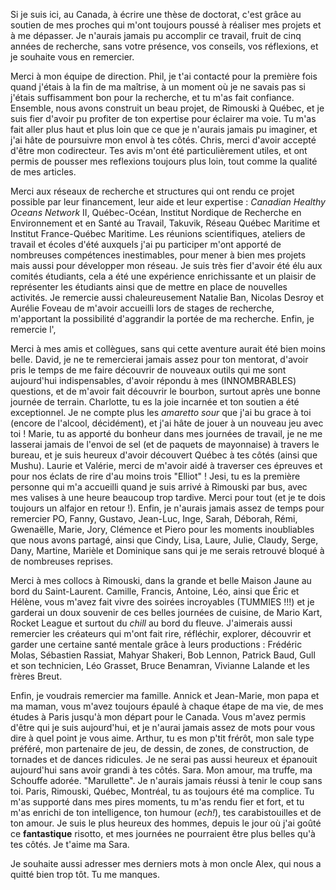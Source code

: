 Si je suis ici, au Canada, à écrire une thèse de doctorat, c'est grâce au soutien de mes proches qui m'ont toujours poussé à réaliser mes projets et à me dépasser. Je n'aurais jamais pu accomplir ce travail, fruit de cinq années de recherche, sans votre présence, vos conseils, vos réflexions, et je souhaite vous en remercier.

Merci à mon équipe de direction. Phil, je t'ai contacté pour la première fois quand j'étais à la fin de ma maîtrise, à un moment où je ne savais pas si j'étais suffisamment bon pour la recherche, et tu m'as fait confiance. Ensemble, nous avons construit un beau projet, de Rimouski à Québec, et je suis fier d'avoir pu profiter de ton expertise pour éclairer ma voie. Tu m'as fait aller plus haut et plus loin que ce que je n'aurais jamais pu imaginer, et j'ai hâte de poursuivre mon envol à tes côtés. Chris, merci d'avoir accepté d'être mon codirecteur. Tes avis m'ont été particulièrement utiles, et ont permis de pousser mes reflexions toujours plus loin, tout comme la qualité de mes articles.

Merci aux réseaux de recherche et structures qui ont rendu ce projet possible par leur financement, leur aide et leur expertise : *Canadian Healthy Oceans Network* II, Québec-Océan, Institut Nordique de Recherche en Environnement et en Santé au Travail, Takuvik, Réseau Québec Maritime et Institut France-Québec Maritime. Les réunions scientifiques, ateliers de travail et écoles d'été auxquels j'ai pu participer m'ont apporté de nombreuses compétences inestimables, pour mener à bien mes projets mais aussi pour développer mon réseau. Je suis très fier d'avoir été élu aux comités étudiants, cela a été une expérience enrichissante et un plaisir de représenter les étudiants ainsi que de mettre en place de nouvelles activités. Je remercie aussi chaleureusement Natalie Ban, Nicolas Desroy et Aurélie Foveau de m'avoir accueilli lors de stages de recherche, m'apportant la possibilité d'aggrandir la portée de ma recherche. Enfin, je remercie l',

Merci à mes amis et collègues, sans qui cette aventure aurait été bien moins belle. David, je ne te remercierai jamais assez pour ton mentorat, d'avoir pris le temps de me faire découvrir de nouveaux outils qui me sont aujourd'hui indispensables, d'avoir répondu à mes (INNOMBRABLES) questions, et de m'avoir fait découvrir le bourbon, surtout après une bonne journée de terrain. Charlotte, tu es la joie incarnée et ton soutien a été exceptionnel. Je ne compte plus les *amaretto sour* que j'ai bu grace à toi (encore de l'alcool, décidément), et j'ai hâte de jouer à un nouveau jeu avec toi ! Marie, tu as apporté du bonheur dans mes journées de travail, je ne me lasserai jamais de l'envoi de sel (et de paquets de mayonnaise) à travers le bureau, et je suis heureux d'avoir découvert Québec à tes côtés (ainsi que Mushu). Laurie et Valérie, merci de m'avoir aidé à traverser ces épreuves et pour nos éclats de rire d'au moins trois "Elliot" ! Jesi, tu es la première personne qui m'a accueilli quand je suis arrivé à Rimouski par bus, avec mes valises à une heure beaucoup trop tardive. Merci pour tout (et je te dois toujours un alfajor en retour !). Enfin, je n'aurais jamais assez de temps pour remercier PO, Fanny, Gustavo, Jean-Luc, Inge, Sarah, Déborah, Rémi, Gwenaëlle, Marie, Jory, Clémence et Piero pour les moments inoubliables que nous avons partagé, ainsi que Cindy, Lisa, Laure, Julie, Claudy, Serge, Dany, Martine, Marièle et Dominique sans qui je me serais retrouvé bloqué à de nombreuses reprises.

Merci à mes collocs à Rimouski, dans la grande et belle Maison Jaune au bord du Saint-Laurent. Camille, Francis, Antoine, Léo, ainsi que Éric et Hélène, vous m'avez fait vivre des soirées incroyables (TUMMIES !!!) et je garderai un doux souvenir de ces belles journées de cuisine, de Mario Kart, Rocket League et surtout du *chill* au bord du fleuve. J'aimerais aussi remercier les créateurs qui m'ont fait rire, réfléchir, explorer, découvrir et garder une certaine santé mentale grâce à leurs productions : Frédéric Molas, Sébastien Rassiat, Mahyar Shakeri, Bob Lennon, Patrick Baud, Gull et son technicien, Léo Grasset, Bruce Benamran, Vivianne Lalande et les frères Breut.

Enfin, je voudrais remercier ma famille. Annick et Jean-Marie, mon papa et ma maman, vous m'avez toujours épaulé à chaque étape de ma vie, de mes études à Paris jusqu'à mon départ pour le Canada. Vous m'avez permis d'être qui je suis aujourd'hui, et je n'aurai jamais assez de mots pour vous dire à quel point je vous aime. Arthur, tu es mon p'tit frérôt, mon sale type préféré, mon partenaire de jeu, de dessin, de zones, de construction, de tornades et de dances ridicules. Je ne serai pas aussi heureux et épanouit aujourd'hui sans avoir grandi à tes côtés. Sara. Mon amour, ma truffe, ma Schouffe adorée. "Marullette". Je n'aurais jamais réussi à tenir le coup sans toi. Paris, Rimouski, Québec, Montréal, tu as toujours été ma complice. Tu m'as supporté dans mes pires moments, tu m'as rendu fier et fort, et tu m'as enrichi de ton intelligence, ton humour (*ech!*), tes carabistouilles et de ton amour. Je suis le plus heureux des hommes, depuis le jour où j'ai goûté ce **fantastique** risotto, et mes journées ne pourraient être plus belles qu'à tes côtés. Je t'aime ma Sara.

Je souhaite aussi adresser mes derniers mots à mon oncle Alex, qui nous a quitté bien trop tôt. Tu me manques.
